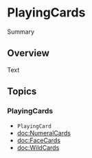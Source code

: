 # PlayingCards

<!--@START_MENU_TOKEN@-->Summary<!--@END_MENU_TOKEN@-->

## Overview

<!--@START_MENU_TOKEN@-->Text<!--@END_MENU_TOKEN@-->

## Topics

### PlayingCards

- ``PlayingCard``
- <doc:NumeralCards>
- <doc:FaceCards>
- <doc:WildCards>
